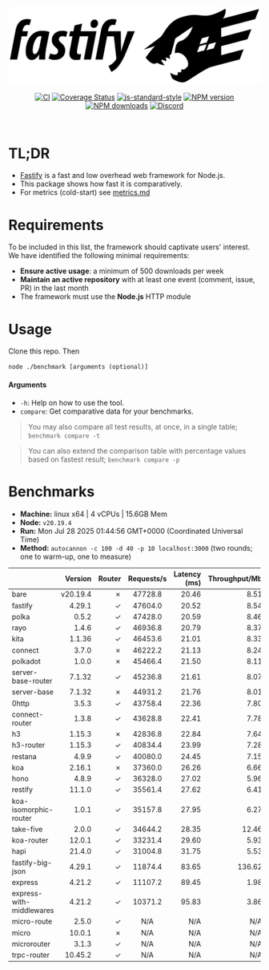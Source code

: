 <div align="center">
  <img src="https://github.com/fastify/graphics/raw/HEAD/fastify-landscape-outlined.svg" width="650" height="auto"/>
</div>

<div align="center">

[![CI](https://github.com/fastify/fastify/workflows/ci/badge.svg)](https://github.com/fastify/fastify/actions/workflows/ci.yml)
[![Coverage Status](https://coveralls.io/repos/github/fastify/fastify/badge.svg?branch=master)](https://coveralls.io/github/fastify/fastify?branch=master)
[![js-standard-style](https://img.shields.io/badge/code%20style-standard-brightgreen.svg?style=flat)](http://standardjs.com/)
[![NPM version](https://img.shields.io/npm/v/fastify.svg?style=flat)](https://www.npmjs.com/package/fastify)
[![NPM downloads](https://img.shields.io/npm/dm/fastify.svg?style=flat)](https://www.npmjs.com/package/fastify) [![Discord](https://img.shields.io/discord/725613461949906985)](https://discord.gg/fastify)

</div>
<br />

# TL;DR

* [Fastify](https://github.com/fastify/fastify) is a fast and low overhead web framework for Node.js.
* This package shows how fast it is comparatively.
* For metrics (cold-start) see [metrics.md](./METRICS.md)

# Requirements

To be included in this list, the framework should captivate users' interest. We have identified the following minimal requirements:
- **Ensure active usage**: a minimum of 500 downloads per week
- **Maintain an active repository** with at least one event (comment, issue, PR) in the last month
- The framework must use the **Node.js** HTTP module

# Usage

Clone this repo. Then 

```
node ./benchmark [arguments (optional)]
```

#### Arguments

* `-h`: Help on how to use the tool.
* `compare`: Get comparative data for your benchmarks.

> You may also compare all test results, at once, in a single table; `benchmark compare -t`

> You can also extend the comparison table with percentage values based on fastest result; `benchmark compare -p`
# Benchmarks

* __Machine:__ linux x64 | 4 vCPUs | 15.6GB Mem
* __Node:__ `v20.19.4`
* __Run:__ Mon Jul 28 2025 01:44:56 GMT+0000 (Coordinated Universal Time)
* __Method:__ `autocannon -c 100 -d 40 -p 10 localhost:3000` (two rounds; one to warm-up, one to measure)

|                          | Version  | Router | Requests/s | Latency (ms) | Throughput/Mb |
| :--                      | --:      | --:    | :-:        | --:          | --:           |
| bare                     | v20.19.4 | ✗      | 47728.8    | 20.46        | 8.51          |
| fastify                  | 4.29.1   | ✓      | 47604.0    | 20.52        | 8.54          |
| polka                    | 0.5.2    | ✓      | 47428.0    | 20.59        | 8.46          |
| rayo                     | 1.4.6    | ✓      | 46936.8    | 20.79        | 8.37          |
| kita                     | 1.1.36   | ✓      | 46453.6    | 21.01        | 8.33          |
| connect                  | 3.7.0    | ✗      | 46222.2    | 21.13        | 8.24          |
| polkadot                 | 1.0.0    | ✗      | 45466.4    | 21.50        | 8.11          |
| server-base-router       | 7.1.32   | ✓      | 45236.8    | 21.61        | 8.07          |
| server-base              | 7.1.32   | ✗      | 44931.2    | 21.76        | 8.01          |
| 0http                    | 3.5.3    | ✓      | 43758.4    | 22.36        | 7.80          |
| connect-router           | 1.3.8    | ✓      | 43628.8    | 22.41        | 7.78          |
| h3                       | 1.15.3   | ✗      | 42836.8    | 22.84        | 7.64          |
| h3-router                | 1.15.3   | ✓      | 40834.4    | 23.99        | 7.28          |
| restana                  | 4.9.9    | ✓      | 40080.0    | 24.45        | 7.15          |
| koa                      | 2.16.1   | ✗      | 37360.0    | 26.26        | 6.66          |
| hono                     | 4.8.9    | ✓      | 36328.0    | 27.02        | 5.96          |
| restify                  | 11.1.0   | ✓      | 35561.4    | 27.62        | 6.41          |
| koa-isomorphic-router    | 1.0.1    | ✓      | 35157.8    | 27.95        | 6.27          |
| take-five                | 2.0.0    | ✓      | 34644.2    | 28.35        | 12.46         |
| koa-router               | 12.0.1   | ✓      | 33231.4    | 29.60        | 5.93          |
| hapi                     | 21.4.0   | ✓      | 31004.8    | 31.75        | 5.53          |
| fastify-big-json         | 4.29.1   | ✓      | 11874.4    | 83.65        | 136.62        |
| express                  | 4.21.2   | ✓      | 11107.2    | 89.45        | 1.98          |
| express-with-middlewares | 4.21.2   | ✓      | 10371.2    | 95.83        | 3.86          |
| micro-route              | 2.5.0    | ✓      | N/A        | N/A          | N/A           |
| micro                    | 10.0.1   | ✗      | N/A        | N/A          | N/A           |
| microrouter              | 3.1.3    | ✓      | N/A        | N/A          | N/A           |
| trpc-router              | 10.45.2  | ✓      | N/A        | N/A          | N/A           |
